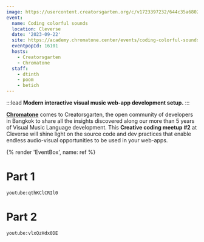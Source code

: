```yaml
---
image: https://usercontent.creatorsgarten.org/c/v1723397232/644c35a6802c02345887f156/chromatone-coding-colorful-sounds_qmho3b.webp # A black amplifier with colorful geometric shapes and the text "Chromatone Coding colorful sounds" against a vibrant yellow and orange background.
event:
  name: Coding colorful sounds
  location: Cleverse
  date: '2023-09-22'
  site: https://academy.chromatone.center/events/coding-colorful-sounds/
  eventpopId: 16101
  hosts:
    - Creatorsgarten
    - Chromatone
  staff:
    - dtinth
    - poom
    - betich
---
```


:::lead
**Modern interactive visual music web-app development setup.**
:::

[**Chromatone**](https://chromatone.center/) comes to Creatorsgarten, the open community of developers in Bangkok to share all the insights discovered along our more than 5 years of Visual Music Language development. This **Creative coding meetup #2** at Cleverse will shine light on the source code and dev practices that enable endless audio-visual opportunities to be used in your web-apps.

{% render 'EventBox', name: ref %}

# Part 1

`youtube:qthKClCRIl0`

# Part 2

`youtube:vlxQzHdx0DE`
